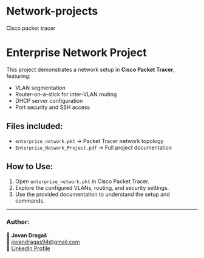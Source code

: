 # Network-projects
Cisco packet tracer
# Enterprise Network Project

This project demonstrates a network setup in **Cisco Packet Tracer**, featuring:
- VLAN segmentation
- Router-on-a-stick for inter-VLAN routing
- DHCP server configuration
- Port security and SSH access

## Files included:
- `enterprise_network.pkt` → Packet Tracer network topology
- `Enterprise_Network_Project.pdf` → Full project documentation

## How to Use:
1. Open `enterprise_network.pkt` in Cisco Packet Tracer.
2. Explore the configured VLANs, routing, and security settings.
3. Use the provided documentation to understand the setup and commands.

---

### Author:
👤 **Jovan Dragaš**  
📧 jovandragas94@gmail.com  
🔗 [LinkedIn Profile](www.linkedin.com/in/jovan-dragas-4548a515a)
